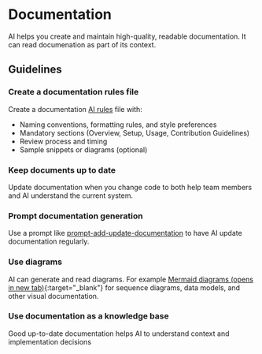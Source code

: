 # Documentation

AI helps you create and maintain high-quality, readable documentation. It can read documenation as part of its context.

## Guidelines

### Create a documentation rules file

Create a documentation [AI rules](../appendix/rules-for-ai/README.md) file with:

- Naming conventions, formatting rules, and style preferences
- Mandatory sections (Overview, Setup, Usage, Contribution Guidelines)
- Review process and timing
- Sample snippets or diagrams (optional)

### Keep documents up to date

Update documentation when you change code to both help team members and AI understand the current system.

### Prompt documentation generation

Use a prompt like [prompt-add-update-documentation](../../pages/appendix/prompt-library/documentation-writing/prompt-add-update-documentation.md) to have AI update documentation regularly.

### Use diagrams

AI can generate and read diagrams. For example [Mermaid diagrams (opens in new tab)](https://mermaid.js.org/){:target="_blank"} for sequence diagrams, data models, and other visual documentation.

### Use documentation as a knowledge base

Good up-to-date documentation helps AI to understand context and implementation decisions
